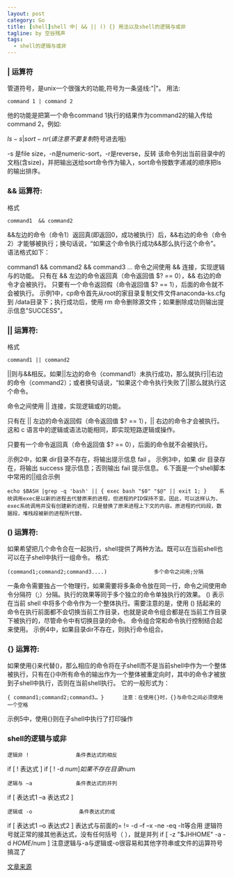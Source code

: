 ```yaml
---
layout: post
category: Go
title: [shell]shell 中| && || () {} 用法以及shell的逻辑与或非
tagline: by 空谷残声
tags: 
  - shell的逻辑与或非
---
```


### | 运算符
管道符号，是unix一个很强大的功能,符号为一条竖线:"|"。
用法:
```
command 1 | command 2
```
他的功能是把第一个命令command 1执行的结果作为command2的输入传给command 2，例如:
 
$ls -s|sort -nr (请注意不要复制$符号进去哦)

-s 是file size，-n是numeric-sort，-r是reverse，反转
该命令列出当前目录中的文档(含size)，并把输出送给sort命令作为输入，sort命令按数字递减的顺序把ls的输出排序。
### && 运算符:
格式
```
command1  && command2
```
&&左边的命令（命令1）返回真(即返回0，成功被执行）后，&&右边的命令（命令2）才能够被执行；换句话说，“如果这个命令执行成功&&那么执行这个命令”。
语法格式如下：

command1 && command2 && command3 ...
命令之间使用 && 连接，实现逻辑与的功能。
只有在 && 左边的命令返回真（命令返回值 $? == 0），&& 右边的命令才会被执行。
只要有一个命令返回假（命令返回值 $? == 1），后面的命令就不会被执行。
示例1中，cp命令首先从root的家目录复制文件文件anaconda-ks.cfg到 /data目录下；执行成功后，使用 rm 命令删除源文件；如果删除成功则输出提示信息"SUCCESS"。

### || 运算符:

格式
```
command1 || command2
```
||则与&&相反。如果||左边的命令（command1）未执行成功，那么就执行||右边的命令（command2）；或者换句话说，“如果这个命令执行失败了||那么就执行这个命令。

命令之间使用 || 连接，实现逻辑或的功能。

只有在 || 左边的命令返回假（命令返回值 $? == 1），|| 右边的命令才会被执行。这和 c 语言中的逻辑或语法功能相同，即实现短路逻辑或操作。

只要有一个命令返回真（命令返回值 $? == 0），后面的命令就不会被执行。

示例2中，如果 dir目录不存在，将输出提示信息 fail 。
示例3中，如果 dir 目录存在，将输出 success 提示信息；否则输出 fail 提示信息。
6.下面是一个shell脚本中常用的||组合示例
```
echo $BASH |grep -q 'bash' || { exec bash "$0" "$@" || exit 1; }    系统调用exec是以新的进程去代替原来的进程，但进程的PID保持不变。因此，可以这样认为，exec系统调用并没有创建新的进程，只是替换了原来进程上下文的内容。原进程的代码段，数据段，堆栈段被新的进程所代替。
```
### () 运算符:
如果希望把几个命令合在一起执行，shell提供了两种方法。既可以在当前shell也可以在子shell中执行一组命令。
格式:
```
(command1;command2;command3....)               多个命令之间用;分隔
```
一条命令需要独占一个物理行，如果需要将多条命令放在同一行，命令之间使用命令分隔符（;）分隔。执行的效果等同于多个独立的命令单独执行的效果。
() 表示在当前 shell 中将多个命令作为一个整体执行。需要注意的是，使用 () 括起来的命令在执行前面都不会切换当前工作目录，也就是说命令组合都是在当前工作目录下被执行的，尽管命令中有切换目录的命令。
命令组合常和命令执行控制结合起来使用。
示例4中，如果目录dir不存在，则执行命令组合。
### {} 运算符:
如果使用{}来代替()，那么相应的命令将在子shell而不是当前shell中作为一个整体被执行，只有在{}中所有命令的输出作为一个整体被重定向时，其中的命令才被放到子shell中执行，否则在当前shell执行。
它的一般形式为：
```
{ command1;command2;command3… }      注意：在使用{}时，{}与命令之间必须使用一个空格
```
示例5中，使用{}则在子shell中执行了打印操作

### shell的逻辑与或非
    逻辑非 !               条件表达式的相反
if [ ! 表达式 ]
if [ ! -d $num ]        如果不存在目录$num
 
    逻辑与 –a              条件表达式的并列
if [ 表达式1  –a  表达式2 ]
 
    逻辑或 -o               条件表达式的或
if [ 表达式1  –o 表达式2 ]
    表达式与前面的=  != -d –f –x -ne -eq -lt等合用
    逻辑符号就正常的接其他表达式，没有任何括号（ ），就是并列
if [ -z "$JHHOME" -a -d $HOME/$num ]
    注意逻辑与-a与逻辑或-o很容易和其他字符串或文件的运算符号搞混了


[文章来源](https://www.cnblogs.com/aaronLinux/p/8340281.html)
